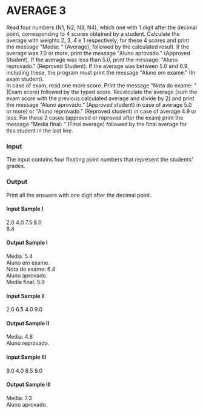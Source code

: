 # AVERAGE 3
Read four numbers (N1, N2, N3, N4), which one with 1 digit after the decimal point, corresponding to 4 scores obtained by a student. Calculate the average with weights 2, 3, 4 e 1 respectively, for these 4 scores and print the message "Media: " (Average), followed by the calculated result. If the average was 7.0 or more, print the message "Aluno aprovado." (Approved Student). If the average was less than 5.0, print the message: "Aluno reprovado." (Reproved Student). If the average was between 5.0 and 6.9, including these, the program must print the message "Aluno em exame." (In exam student).  
In case of exam, read one more score. Print the message "Nota do exame: " (Exam score) followed by the typed score. Recalculate the average (sum the exam score with the previous calculated average and divide by 2) and print the message “Aluno aprovado.” (Approved student) in case of average 5.0 or more) or "Aluno reprovado." (Reproved student) in case of average 4.9 or less. For these 2 cases (approved or reproved after the exam) print the message "Media final: " (Final average) followed by the final average for this student in the last line.
### Input
The input contains four floating point numbers that represent the students' grades.
### Output
Print all the answers with one digit after the decimal point.
#### Input Sample I
2.0 4.0 7.5 8.0  
6.4
#### Output Sample I
Media: 5.4  
Aluno em exame.  
Nota do exame: 6.4  
Aluno aprovado.  
Media final: 5.9
#### Input Sample II
2.0 6.5 4.0 9.0             
#### Output Sample II
Media: 4.8  
Aluno reprovado.
#### Input Sample III
9.0 4.0 8.5 9.0
#### Output Sample III
Media: 7.3  
Aluno aprovado.